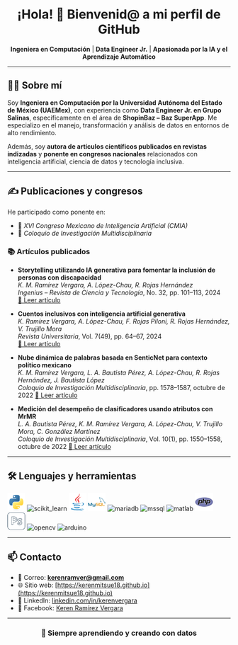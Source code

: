 <h1 align="center">¡Hola! 👋 Bienvenid@ a mi perfil de GitHub</h1>

<p align="center">
  <strong>Ingeniera en Computación</strong> | <strong>Data Engineer Jr.</strong> | <strong>Apasionada por la IA y el Aprendizaje Automático</strong>
</p>

---

## 👩‍💻 Sobre mí

Soy **Ingeniera en Computación por la Universidad Autónoma del Estado de México (UAEMex)**, con experiencia como **Data Engineer Jr. en Grupo Salinas**, específicamente en el área de **ShopinBaz – Baz SuperApp**. Me especializo en el manejo, transformación y análisis de datos en entornos de alto rendimiento.

Además, soy **autora de artículos científicos publicados en revistas indizadas** y **ponente en congresos nacionales** relacionados con inteligencia artificial, ciencia de datos y tecnología inclusiva.

---

## ✍️ Publicaciones y congresos

He participado como ponente en:

- 🤖 *XVI Congreso Mexicano de Inteligencia Artificial (CMIA)*
- 🧠 *Coloquio de Investigación Multidisciplinaria*

### 📚 Artículos publicados

- **Storytelling utilizando IA generativa para fomentar la inclusión de personas con discapacidad**  
  *K. M. Ramírez Vergara, A. López-Chau, R. Rojas Hernández*  
  *Ingenius – Revista de Ciencia y Tecnología*, No. 32, pp. 101–113, 2024  
  [📖 Leer artículo](https://doi.org/10.17163/ings.n32.2024.10)

- **Cuentos inclusivos con inteligencia artificial generativa**  
  *K. Ramírez Vergara, A. López-Chau, F. Rojas Piloni, R. Rojas Hernández, V. Trujillo Mora*  
  *Revista Universitaria*, Vol. 7(49), pp. 64–67, 2024  
  [📖 Leer artículo](https://revistauniversitaria.uaemex.mx/article/view/23074)

- **Nube dinámica de palabras basada en SenticNet para contexto político mexicano**  
  *K. M. Ramírez Vergara, L. A. Bautista Pérez, A. López-Chau, R. Rojas Hernández, J. Bautista López*  
  *Coloquio de Investigación Multidisciplinaria*, pp. 1578–1587, octubre de 2022
    [📖 Leer artículo]([https://revistauniversitaria.uaemex.mx/article/view/23074](http://orizaba.tecnm.mx/cim/Journals/2022_Journal_CIM.pdf))

  

- **Medición del desempeño de clasificadores usando atributos con MrMR**  
  *L. A. Bautista Pérez, K. M. Ramírez Vergara, A. López-Chau, V. Trujillo Mora, C. González Martínez*  
  *Coloquio de Investigación Multidisciplinaria*, Vol. 10(1), pp. 1550–1558, octubre de 2022
   [📖 Leer artículo]([https://revistauniversitaria.uaemex.mx/article/view/23074](http://orizaba.tecnm.mx/cim/Journals/2022_Journal_CIM.pdf))

---

## 🛠️ Lenguajes y herramientas

<p align="left">
  <img src="https://raw.githubusercontent.com/devicons/devicon/master/icons/python/python-original.svg" alt="python" width="40" height="40"/>
  <img src="https://upload.wikimedia.org/wikipedia/commons/0/05/Scikit_learn_logo_small.svg" alt="scikit_learn" width="40" height="40"/>
  <img src="https://raw.githubusercontent.com/devicons/devicon/master/icons/java/java-original.svg" alt="java" width="40" height="40"/>
  <img src="https://raw.githubusercontent.com/devicons/devicon/master/icons/mysql/mysql-original-wordmark.svg" alt="mysql" width="40" height="40"/>
  <img src="https://www.vectorlogo.zone/logos/mariadb/mariadb-icon.svg" alt="mariadb" width="40" height="40"/>
  <img src="https://www.svgrepo.com/show/303229/microsoft-sql-server-logo.svg" alt="mssql" width="40" height="40"/>
  <img src="https://upload.wikimedia.org/wikipedia/commons/2/21/Matlab_Logo.png" alt="matlab" width="40" height="40"/>
  <img src="https://raw.githubusercontent.com/devicons/devicon/master/icons/php/php-original.svg" alt="php" width="40" height="40"/>
  <img src="https://raw.githubusercontent.com/devicons/devicon/master/icons/photoshop/photoshop-line.svg" alt="photoshop" width="40" height="40"/>
  <img src="https://www.vectorlogo.zone/logos/opencv/opencv-icon.svg" alt="opencv" width="40" height="40"/>
  <img src="https://cdn.worldvectorlogo.com/logos/arduino-1.svg" alt="arduino" width="40" height="40"/>
</p>

---

## 📫 Contacto

- 📧 Correo: **kerenramver@gmail.com**
- 🌐 Sitio web: [https://kerenmitsue18.github.io](https://kerenmitsue18.github.io)
- 💼 LinkedIn: [linkedin.com/in/kerenvergara](https://linkedin.com/in/kerenvergara)
- 📘 Facebook: [Keren Ramírez Vergara](https://facebook.com/kerenramirezvergara)

---

<h3 align="center">🚀 Siempre aprendiendo y creando con datos</h3>
